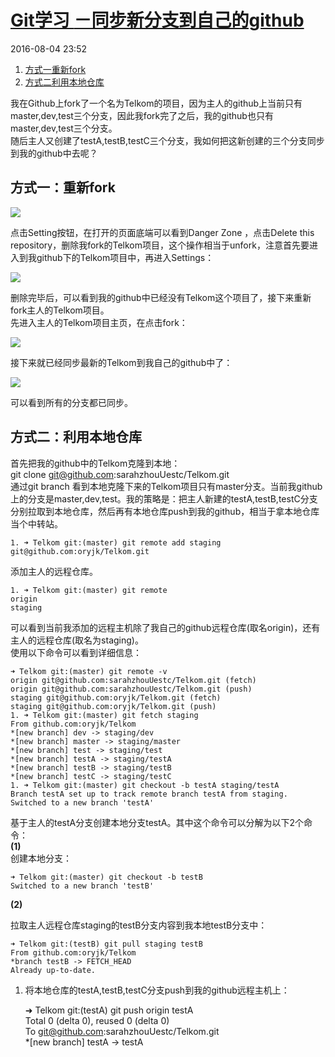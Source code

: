 # [Git学习 <day7>－同步新分支到自己的github][0]


 2016-08-04 23:52  

1. [方式一重新fork][9]
1. [方式二利用本地仓库][10]

我在Github上fork了一个名为Telkom的项目，因为主人的github上当前只有master,dev,test三个分支，因此我fork完了之后，我的github也只有master,dev,test三个分支。   
随后主人又创建了testA,testB,testC三个分支，我如何把这新创建的三个分支同步到我的github中去呢？

## 方式一：重新fork

![][11]

点击Setting按钮，在打开的页面底端可以看到Danger Zone ，点击Delete this repository，删除我fork的Telkom项目，这个操作相当于unfork，注意首先要进入到我github下的Telkom项目中，再进入Settings：

![][12]

删除完毕后，可以看到我的github中已经没有Telkom这个项目了，接下来重新fork主人的Telkom项目。   
先进入主人的Telkom项目主页，在点击fork：

![][13]

接下来就已经同步最新的Telkom到我自己的github中了：

![][14]

可以看到所有的分支都已同步。

## 方式二：利用本地仓库

首先把我的github中的Telkom克隆到本地：   
git clone git@github.com:sarahzhouUestc/Telkom.git  
通过git branch 看到本地克隆下来的Telkom项目只有master分支。当前我github上的分支是master,dev,test。我的策略是：把主人新建的testA,testB,testC分支分别拉取到本地仓库，然后再有本地仓库push到我的github，相当于拿本地仓库当个中转站。


    1. ➜ Telkom git:(master) git remote add staging git@github.com:oryjk/Telkom.git  

添加主人的远程仓库。

    1. ➜ Telkom git:(master) git remote   
    origin   
    staging  

可以看到当前我添加的远程主机除了我自己的github远程仓库(取名origin)，还有主人的远程仓库(取名为staging)。   
使用以下命令可以看到详细信息：   

    ➜ Telkom git:(master) git remote -v   
    origin git@github.com:sarahzhouUestc/Telkom.git (fetch)   
    origin git@github.com:sarahzhouUestc/Telkom.git (push)   
    staging git@github.com:oryjk/Telkom.git (fetch)   
    staging git@github.com:oryjk/Telkom.git (push)
    1. ➜ Telkom git:(master) git fetch staging   
    From github.com:oryjk/Telkom   
    *[new branch] dev -> staging/dev   
    *[new branch] master -> staging/master   
    *[new branch] test -> staging/test   
    *[new branch] testA -> staging/testA   
    *[new branch] testB -> staging/testB   
    *[new branch] testC -> staging/testC
    1. ➜ Telkom git:(master) git checkout -b testA staging/testA   
    Branch testA set up to track remote branch testA from staging.   
    Switched to a new branch 'testA'   
  
基于主人的testA分支创建本地分支testA。其中这个命令可以分解为以下2个命令：   
**(1)**  
创建本地分支：   

    ➜ Telkom git:(master) git checkout -b testB   
    Switched to a new branch 'testB'  
**(2)**  

拉取主人远程仓库staging的testB分支内容到我本地testB分支中：   
 
    ➜ Telkom git:(testB) git pull staging testB   
    From github.com:oryjk/Telkom   
    *branch testB -> FETCH_HEAD   
    Already up-to-date.

1. 将本地仓库的testA,testB,testC分支push到我的github远程主机上：   


    ➜ Telkom git:(testA) git push origin testA   
    Total 0 (delta 0), reused 0 (delta 0)   
    To git@github.com:sarahzhouUestc/Telkom.git   
    *[new branch] testA -> testA

[0]: /chi_wawa/article/details/52124498
[9]: #t0
[10]: #t1
[11]: ../img/20160804235439667.png
[12]: ../img/20160804235621670.png
[13]: ../img/20160805000119645.png
[14]: ../img/20160805000350350.png